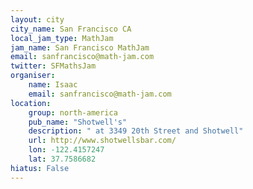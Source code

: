 ```yaml
---
layout: city
city_name: San Francisco CA
local_jam_type: MathJam
jam_name: San Francisco MathJam
email: sanfrancisco@math-jam.com
twitter: SFMathsJam
organiser:
    name: Isaac
    email: sanfrancisco@math-jam.com
location:
    group: north-america
    pub_name: "Shotwell's"
    description: " at 3349 20th Street and Shotwell"
    url: http://www.shotwellsbar.com/
    lon: -122.4157247
    lat: 37.7586682
hiatus: False
---
```

